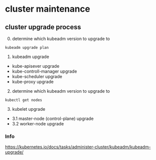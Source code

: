 # cluster maintenance

## cluster upgrade process
0. determine which kubeadm version to upgrade to

`kubeadm upgrade plan`

1. kubeadm upgrade
- kube-apisever upgrade
- kube-controll-manager upgrade
- kube-scheduler upgrade
- kube-proxy upgrade
2. determine which kubeadm version to upgrade to

`kubectl get nodes`

3. kubelet upgrade
- 3.1 master-node (control-plane) upgrade 
- 3.2 worker-node upgrade

### Info
https://kubernetes.io/docs/tasks/administer-cluster/kubeadm/kubeadm-upgrade/
